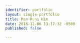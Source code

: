 ```yaml
---
identifier: portfolio
layout: single-portfolio
title: Man Runs Him
date: 2018-12-06 13:17:32 -0500
published: false

---
```

